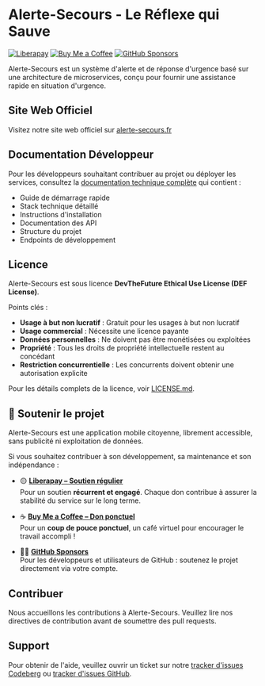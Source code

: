 # Alerte-Secours - Le Réflexe qui Sauve

[![Liberapay](https://img.shields.io/liberapay/receives/alerte-secours.svg?logo=liberapay)](https://liberapay.com/alerte-secours)
[![Buy Me a Coffee](https://img.shields.io/badge/buy%20me%20a%20coffee-donate-yellow.svg?logo=buy-me-a-coffee)](https://buymeacoffee.com/alerte-secours)
[![GitHub Sponsors](https://img.shields.io/github/sponsors/alerte-secours?style=social)](https://github.com/sponsors/alerte-secours)

Alerte-Secours est un système d'alerte et de réponse d'urgence basé sur une architecture de microservices, conçu pour fournir une assistance rapide en situation d'urgence.

## Site Web Officiel

Visitez notre site web officiel sur [alerte-secours.fr](https://alerte-secours.fr)

## Documentation Développeur

Pour les développeurs souhaitant contribuer au projet ou déployer les services, consultez la [documentation technique complète](DEVELOPER.md) qui contient :

- Guide de démarrage rapide
- Stack technique détaillé
- Instructions d'installation
- Documentation des API
- Structure du projet
- Endpoints de développement

## Licence

Alerte-Secours est sous licence **DevTheFuture Ethical Use License (DEF License)**.

Points clés :
- **Usage à but non lucratif** : Gratuit pour les usages à but non lucratif
- **Usage commercial** : Nécessite une licence payante
- **Données personnelles** : Ne doivent pas être monétisées ou exploitées
- **Propriété** : Tous les droits de propriété intellectuelle restent au concédant
- **Restriction concurrentielle** : Les concurrents doivent obtenir une autorisation explicite

Pour les détails complets de la licence, voir [LICENSE.md](LICENSE.md).

## 💙 Soutenir le projet

Alerte-Secours est une application mobile citoyenne, librement accessible, sans publicité ni exploitation de données.

Si vous souhaitez contribuer à son développement, sa maintenance et son indépendance :

- 🟡 **[Liberapay – Soutien régulier](https://liberapay.com/alerte-secours)**  
  Pour un soutien **récurrent et engagé**. Chaque don contribue à assurer la stabilité du service sur le long terme.

- ☕ **[Buy Me a Coffee – Don ponctuel](https://buymeacoffee.com/alerte-secours)**  
  Pour un **coup de pouce ponctuel**, un café virtuel pour encourager le travail accompli !

- 🧑‍💻 **[GitHub Sponsors](https://github.com/sponsors/alerte-secours)**  
  Pour les développeurs et utilisateurs de GitHub : soutenez le projet directement via votre compte.

## Contribuer

Nous accueillons les contributions à Alerte-Secours. Veuillez lire nos directives de contribution avant de soumettre des pull requests.

## Support

Pour obtenir de l'aide, veuillez ouvrir un ticket sur notre [tracker d'issues Codeberg](https://codeberg.org/alerte-secours/alerte-secours/-/issues) ou [tracker d'issues GitHub](https://github.com/alerte-secours/alerte-secours/issues).
